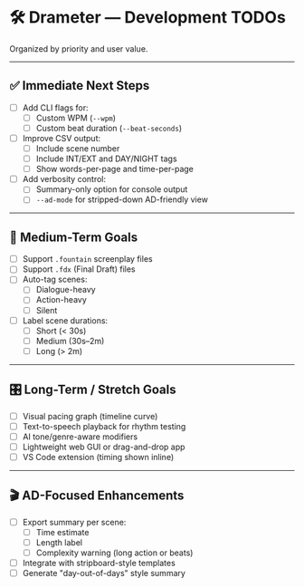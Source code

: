 # 🛠 Drameter — Development TODOs

Organized by priority and user value.

---

## ✅ Immediate Next Steps

- [ ] Add CLI flags for:
  - [ ] Custom WPM (`--wpm`)
  - [ ] Custom beat duration (`--beat-seconds`)
- [ ] Improve CSV output:
  - [ ] Include scene number
  - [ ] Include INT/EXT and DAY/NIGHT tags
  - [ ] Show words-per-page and time-per-page
- [ ] Add verbosity control:
  - [ ] Summary-only option for console output
  - [ ] `--ad-mode` for stripped-down AD-friendly view

---

## 🧪 Medium-Term Goals

- [ ] Support `.fountain` screenplay files
- [ ] Support `.fdx` (Final Draft) files
- [ ] Auto-tag scenes:
  - [ ] Dialogue-heavy
  - [ ] Action-heavy
  - [ ] Silent
- [ ] Label scene durations:
  - [ ] Short (< 30s)
  - [ ] Medium (30s–2m)
  - [ ] Long (> 2m)

---

## 🎛️ Long-Term / Stretch Goals

- [ ] Visual pacing graph (timeline curve)
- [ ] Text-to-speech playback for rhythm testing
- [ ] AI tone/genre-aware modifiers
- [ ] Lightweight web GUI or drag-and-drop app
- [ ] VS Code extension (timing shown inline)

---

## 🎬 AD-Focused Enhancements

- [ ] Export summary per scene:
  - [ ] Time estimate
  - [ ] Length label
  - [ ] Complexity warning (long action or beats)
- [ ] Integrate with stripboard-style templates
- [ ] Generate "day-out-of-days" style summary
